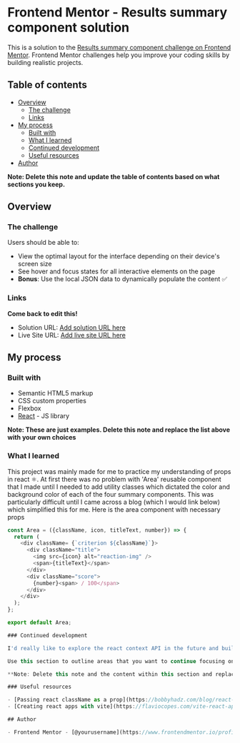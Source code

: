 # Frontend Mentor - Results summary component solution

This is a solution to the [Results summary component challenge on Frontend Mentor](https://www.frontendmentor.io/challenges/results-summary-component-CE_K6s0maV). Frontend Mentor challenges help you improve your coding skills by building realistic projects. 

## Table of contents

- [Overview](#overview)
  - [The challenge](#the-challenge)
  - [Links](#links)
- [My process](#my-process)
  - [Built with](#built-with)
  - [What I learned](#what-i-learned)
  - [Continued development](#continued-development)
  - [Useful resources](#useful-resources)
- [Author](#author)

**Note: Delete this note and update the table of contents based on what sections you keep.**

## Overview

### The challenge

Users should be able to:

- View the optimal layout for the interface depending on their device's screen size
- See hover and focus states for all interactive elements on the page
- **Bonus**: Use the local JSON data to dynamically populate the content ✅

### Links
**Come back to edit this!**
- Solution URL: [Add solution URL here](https://your-solution-url.com)
- Live Site URL: [Add live site URL here](https://your-live-site-url.com)

## My process

### Built with

- Semantic HTML5 markup
- CSS custom properties
- Flexbox
- [React](https://reactjs.org/) - JS library

**Note: These are just examples. Delete this note and replace the list above with your own choices**

### What I learned

This project was mainly made for me to practice my understanding of props in react ⚛️. At first there was no problem with 'Area' reusable component that I made until I needed to add utility classes which dictated the color and background color of each of the four summary components. This was particularly difficult until I came across a blog (which I would link below) which simplified this for me. Here is the area component with necessary props

```js
const Area = ({className, icon, titleText, number}) => {
  return (
    <div className= {`criterion ${className}`}>
      <div className="title">
        <img src={icon} alt="reaction-img" />
        <span>{titleText}</span>
      </div>
      <div className="score">
        {number}<span> / 100</span>
      </div>
    </div>
  );
};

export default Area;

### Continued development

I'd really like to explore the react context API in the future and build more complex projects and get good in working with API's within react.

Use this section to outline areas that you want to continue focusing on in future projects. These could be concepts you're still not completely comfortable with or techniques you found useful that you want to refine and perfect.

**Note: Delete this note and the content within this section and replace with your own plans for continued development.**

### Useful resources

- [Passing react className as a prop](https://bobbyhadz.com/blog/react-pass-classname-as-prop) - This really helped me to set the needed class to style my Area component.
- [Creating react apps with vite](https://flaviocopes.com/vite-react-app/?utm_source=pocket_saves) - This helped me get up and running with vite.

## Author

- Frontend Mentor - [@yourusername](https://www.frontendmentor.io/profile/adex-hub)
